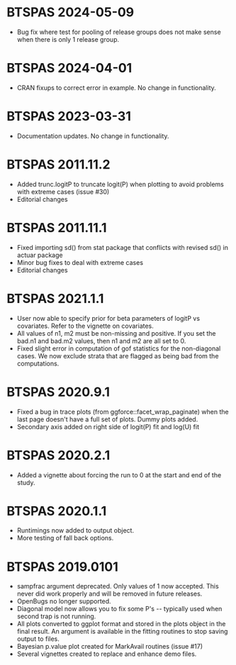 
# BTSPAS 2024-05-09

* Bug fix where test for pooling of release groups does not make sense when there is only 1 release group.


# BTSPAS 2024-04-01

* CRAN fixups to correct error in example. No change in functionality.

# BTSPAS 2023-03-31

* Documentation updates. No change in functionality.

# BTSPAS 2011.11.2

* Added trunc.logitP to truncate logit(P) when plotting to avoid problems with extreme cases (issue #30)
* Editorial changes

# BTSPAS 2011.11.1

* Fixed importing sd() from stat package that conflicts with revised sd() in actuar package
* Minor bug fixes to deal with extreme cases
* Editorial changes

# BTSPAS 2021.1.1

* User now able to specify prior for beta parameters of logitP vs covariates.
Refer to the vignette on covariates.
* All values of n1, m2 must be non-missing and positive. If you set the bad.n1
and bad.m2 values, then n1 and m2 are all set to 0.
* Fixed slight error in computation of gof statistics for the non-diagonal cases. We now exclude 
strata that are flagged as being bad from the computations.

# BTSPAS 2020.9.1

* Fixed a bug in trace plots (from ggforce::facet_wrap_paginate) 
when the last page doesn't have a full set of plots. Dummy plots added.
* Secondary axis added on right side of logit(P) fit and log(U) fit
 
# BTSPAS  2020.2.1

* Added a vignette about forcing the run to 0 at the start and end of the study.

# BTSPAS 2020.1.1

* Runtimings now added to output object.
* More testing of fall back options.

# BTSPAS 2019.0101
 
* sampfrac argument deprecated. Only values of 1 now accepted. This never did work properly and will be
removed in future releases.
* OpenBugs no longer supported.
* Diagonal model now allows you to fix some P's -- typically used when second trap is not running.
* All plots converted to ggplot format and stored in the plots object in the final result. An argument is available in the fitting routines to stop saving output to files. 
* Bayesian p.value plot created for MarkAvail routines (issue #17) 
* Several vignettes created to replace and enhance demo files.


